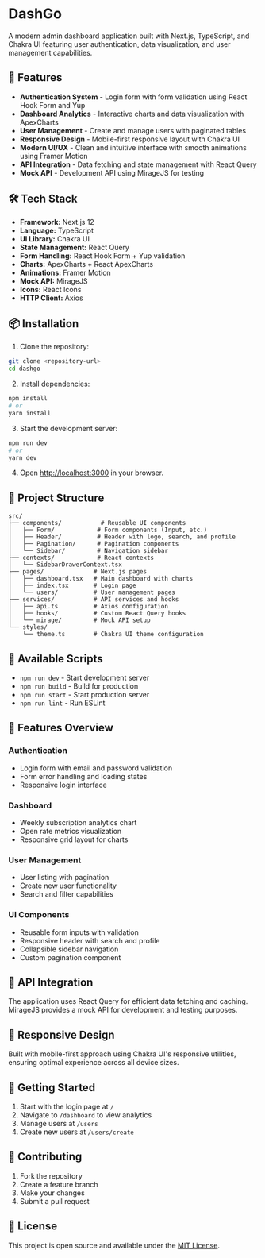 # DashGo

A modern admin dashboard application built with Next.js, TypeScript, and Chakra UI featuring user authentication, data visualization, and user management capabilities.

## 🚀 Features

- **Authentication System** - Login form with form validation using React Hook Form and Yup
- **Dashboard Analytics** - Interactive charts and data visualization with ApexCharts
- **User Management** - Create and manage users with paginated tables
- **Responsive Design** - Mobile-first responsive layout with Chakra UI
- **Modern UI/UX** - Clean and intuitive interface with smooth animations using Framer Motion
- **API Integration** - Data fetching and state management with React Query
- **Mock API** - Development API using MirageJS for testing

## 🛠️ Tech Stack

- **Framework:** Next.js 12
- **Language:** TypeScript
- **UI Library:** Chakra UI
- **State Management:** React Query
- **Form Handling:** React Hook Form + Yup validation
- **Charts:** ApexCharts + React ApexCharts
- **Animations:** Framer Motion
- **Mock API:** MirageJS
- **Icons:** React Icons
- **HTTP Client:** Axios

## 📦 Installation

1. Clone the repository:

```bash
git clone <repository-url>
cd dashgo
```

2. Install dependencies:

```bash
npm install
# or
yarn install
```

3. Start the development server:

```bash
npm run dev
# or
yarn dev
```

4. Open [http://localhost:3000](http://localhost:3000) in your browser.

## 📁 Project Structure

```
src/
├── components/           # Reusable UI components
│   ├── Form/            # Form components (Input, etc.)
│   ├── Header/          # Header with logo, search, and profile
│   ├── Pagination/      # Pagination components
│   └── Sidebar/         # Navigation sidebar
├── contexts/            # React contexts
│   └── SidebarDrawerContext.tsx
├── pages/              # Next.js pages
│   ├── dashboard.tsx   # Main dashboard with charts
│   ├── index.tsx       # Login page
│   └── users/          # User management pages
├── services/           # API services and hooks
│   ├── api.ts          # Axios configuration
│   ├── hooks/          # Custom React Query hooks
│   └── mirage/         # Mock API setup
└── styles/
    └── theme.ts        # Chakra UI theme configuration
```

## 🔧 Available Scripts

- `npm run dev` - Start development server
- `npm run build` - Build for production
- `npm run start` - Start production server
- `npm run lint` - Run ESLint

## 🎨 Features Overview

### Authentication

- Login form with email and password validation
- Form error handling and loading states
- Responsive login interface

### Dashboard

- Weekly subscription analytics chart
- Open rate metrics visualization
- Responsive grid layout for charts

### User Management

- User listing with pagination
- Create new user functionality
- Search and filter capabilities

### UI Components

- Reusable form inputs with validation
- Responsive header with search and profile
- Collapsible sidebar navigation
- Custom pagination component

## 🔗 API Integration

The application uses React Query for efficient data fetching and caching. MirageJS provides a mock API for development and testing purposes.

## 📱 Responsive Design

Built with mobile-first approach using Chakra UI's responsive utilities, ensuring optimal experience across all device sizes.

## 🎯 Getting Started

1. Start with the login page at `/`
2. Navigate to `/dashboard` to view analytics
3. Manage users at `/users`
4. Create new users at `/users/create`

## 🤝 Contributing

1. Fork the repository
2. Create a feature branch
3. Make your changes
4. Submit a pull request

## 📄 License

This project is open source and available under the [MIT License](LICENSE).
